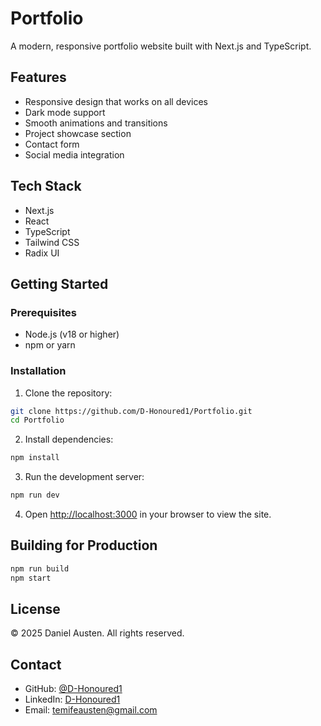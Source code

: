 # Portfolio

A modern, responsive portfolio website built with Next.js and TypeScript.

## Features

- Responsive design that works on all devices
- Dark mode support
- Smooth animations and transitions
- Project showcase section
- Contact form
- Social media integration

## Tech Stack

- Next.js
- React
- TypeScript
- Tailwind CSS
- Radix UI

## Getting Started

### Prerequisites

- Node.js (v18 or higher)
- npm or yarn

### Installation

1. Clone the repository:
```bash
git clone https://github.com/D-Honoured1/Portfolio.git
cd Portfolio
```

2. Install dependencies:
```bash
npm install
```

3. Run the development server:
```bash
npm run dev
```

4. Open [http://localhost:3000](http://localhost:3000) in your browser to view the site.

## Building for Production

```bash
npm run build
npm start
```

## License

© 2025 Daniel Austen. All rights reserved.

## Contact

- GitHub: [@D-Honoured1](https://github.com/D-Honoured1)
- LinkedIn: [D-Honoured1](https://linkedin.com/in/D-Honoured1)
- Email: temifeausten@gmail.com
